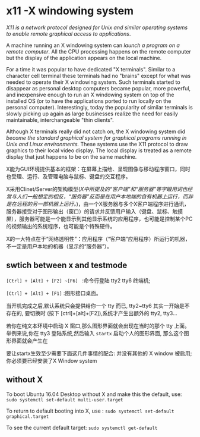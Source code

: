 x11 -X windowing system
========================

*X11 is a network protocol designed for Unix and similar operating systems to enable remote graphical access to applications*. 

A machine running an X windowing system can *launch a program on a remote computer*. All the CPU processing happens on the remote computer but the display of the application appears on the local machine.

For a time it was popular to have dedicated "X terminals". Similar to a character cell terminal these terminals had no "brains" except for what was needed to operate their X windowing system. Such terminals started to disappear as personal desktop computers became popular, more powerful, and inexpensive enough to run an X windowing system on top of the installed OS (or to have the applications ported to run locally on the personal computer). Interestingly, today the popularity of similar terminals is slowly picking up again as large businesses realize the need for easily maintainable, interchangeable "thin clients".

Although X terminals really did not catch on, the X windowing system did *become the standard graphical system for graphical programs running in Unix and Linux environments.* These systems use the X11 protocol to draw graphics to their local video display. The local display is treated as a remote display that just happens to be on the same machine.


X能为GUI环境提供基本的框架：在屏幕上描绘、呈现图像与移动程序窗口，同时也受理、运行、及管理电脑与鼠标、键盘的交互程序。

X采用Clinet/Server的架构模型(*X中所提及的“客户端”和“服务器”等字眼用词也经常与人们一般想定的相反，“服务器”反而是在用户本地端的自有机器上运行，而非是在远程的另一部机器上运行。*)，由一个X服务器与多个X客户端程序进行通讯，服务器接受对于图形输出（窗口）的请求并反馈用户输入（键盘、鼠标、触摸屏），服务器可能是一个能显示到其他显示系统的应用程序，也可能是控制某个PC的视频输出的系统程序，也可能是个特殊硬件。

X的一大特点在于“网络透明性”：应用程序（“客户端”应用程序）所运行的机器，不一定是用户本地的机器（显示的“服务器”）。


swtich between x and testmode
---
`[Ctrl] + [Alt] + [F2] ~[F6] ` :命令行登陆 tty2  tty6 终端机; 

`[Ctrl] + [Alt] + [F1]` :图形接口桌面。

当开机完成之后,默认系统只会提供给你一个 tty 而已, tty2~tty6 其实一开始是不存在的, 要切换时 (按下 [ctrl]+[alt]+[F2]),系统才产生出额外的 tty2, tty3... 

若你在纯文本环境中启动 X 窗口,那么图形界面就会出现在当时的那个 tty 上面。举例来说,你在 tty3 登陆系统,然后输入 `startx` 启动个人的图形界面, 那么这个图形界面就会产生在 

要让startx生效至少需要下面这几件事情的配合: 并没有其他的 X window 被启用; 你必须要已经安装了X Window system 

without X
---
To boot Ubuntu 16.04 Desktop without X and make this the default, use: 
`sudo systemctl set-default multi-user.target `
 

To return to default booting into X, use :
`sudo systemctl set-default graphical.target `

To see the current default target:
`sudo systemctl get-default `